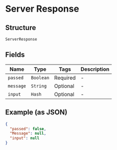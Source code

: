
# Server Response

## Structure

`ServerResponse`

## Fields

| Name | Type | Tags | Description |
|  --- | --- | --- | --- |
| `passed` | `Boolean` | Required | - |
| `message` | `String` | Optional | - |
| `input` | `Hash` | Optional | - |

## Example (as JSON)

```json
{
  "passed": false,
  "Message": null,
  "input": null
}
```


